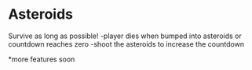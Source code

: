 # Asteroids

Survive as long as possible!
-player dies when bumped into asteroids or countdown reaches zero
-shoot the asteroids to increase the countdown

*more features soon